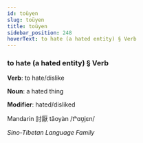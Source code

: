 ```yaml
---
id: toüyen
slug: toüyen
title: toüyen
sidebar_position: 248
hoverText: to hate (a hated entity) § Verb
---
```


### to hate (a hated entity) § Verb

**Verb**: to hate/dislike

**Noun**: a hated thing

**Modifier**: hated/disliked

Mandarin 討厭 tǎoyàn /tʰɑʊ̯jɛn/

*Sino-Tibetan Language Family*